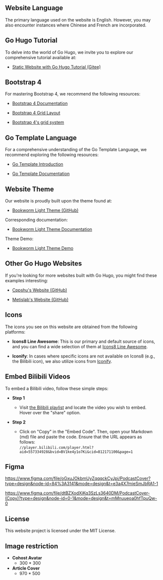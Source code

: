## Website Language

The primary language used on the website is English. However, you may also encounter instances where Chinese and French are incorporated.


## Go Hugo Tutorial

To delve into the world of Go Hugo, we invite you to explore our comprehensive tutorial available at:

- [Static Website with Go Hugo Tutorial (Gitee)](https://gitee.com/lundechen/static_website_with_go_hugo)


## Bootstrap 4

For mastering Bootstrap 4, we recommend the following resources:

- [Bootstrap 4 Documentation](https://getbootstrap.com/docs/4.5/getting-started/introduction/)

- [Bootstrap 4 Grid Layout](https://getbootstrap.com/docs/4.0/layout/grid/)

- [Bootstrap 4's grid system](https://www.w3schools.com/bootstrap4/bootstrap_grid_system.asp)


## Go Template Language



For a comprehensive understanding of the Go Template Language, we recommend exploring the following resources:

-  [Go Template Introduction](https://gohugo.io/templates/introduction/)

- [Go Template Documentation](https://gohugo.io/templates/)


## Website Theme


Our website is proudly built upon the theme found at:

- [Bookworm Light Theme (GitHub)](https://github.com/gethugothemes/bookworm-light)

Corresponding documentation:

- [Bookworm Light Theme Documentation](https://docs.gethugothemes.com/bookworm/)


Theme Demo:

- [Bookworm Light Theme Demo](https://demo.gethugothemes.com/bookworm-light/)

## Other Go Hugo Websites

If you're looking for more websites built with Go Hugo, you might find these examples interesting:

- [Cppshu's Website (GitHub)](https://github.com/cppshu/cppshu.github.io)

- [Metislab's Website (GitHub)](https://github.com/metislab/metislab.github.io)


## Icons


The icons you see on this website are obtained from the following platforms:

- **Icons8 Line Awesome**: This is our primary and default source of icons, and you can find a wide selection of them at [Icons8 Line Awesome](https://icons8.com/line-awesome).

- **Iconify**: In cases where specific icons are not available on Icons8 (e.g., the Bilibili icon), we also utilize icons from [Iconify](https://icon-sets.iconify.design/).

## Embed Bilibili Videos

To embed a Bilibili video, follow these simple steps:

- **Step 1**
    - Visit [the Bilibili playlist](https://space.bilibili.com/472463946/channel/collectiondetail?sid=1189630) and locate the video you wish to embed. Hover over the "share" option.

- **Step 2**
    - Click on "Copy" in the "Embed Code". Then, open your Markdown (md) file and paste the code. Ensure that the URL appears as follows: <br>
  ```//player.bilibili.com/player.html?aid=557334928&bvid=BV1ke4y1o7Ki&cid=812171100&page=1```

## Figma

https://www.figma.com/file/oGxuJOkbmUyZqqqckCyJpi/PodcastCover?type=design&node-id=84%3A3141&mode=design&t=e3a4X7mieSmJbRA1-1

https://www.figma.com/file/dtBZXodXiKq3SzLs3640DM/PodcastCover-(Copy)?type=design&node-id=0-1&mode=design&t=mMnuueoa0hfTpuQw-0

## License

This website project is licensed under the MIT License.

## Image restriction

- **Cohost Avatar**
    - 300 * 300
- **Article Cover**
    - 970 * 500
    
